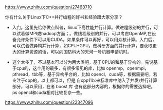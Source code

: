 
https://www.zhihu.com/question/27468710

你有什么关于Linux下C++并行编程的好书和经验跟大家分享？

- 入门，这里先给你做点科普，linux下高性能并行计算。做进程级别的并行，可以试着做MPI或hadoop方面；。做线程级别的并行，可以考虑OpenMP,在设备允许条件下可以用CUDA。如果条件可以再好，可以用众核计算。入门后，可以试着做异构并行计算，如CPU+GPU。做科研方面的并行计算，要获取更大的计算资源的话，可以向国防科大的天河一号机器申请机时。

- 这个太多了，不过基本可以分为两大类吧，基于CPU的和基于异构的。先说基于cpu的，这个用的最多，有很多常见的库，比如 openmp，openmpi，pthread，tbb等，基于异构平台的，比如 opencl，cuda等，根据需要吧。若专注于cpp的，以上都可以，但是 自cpp11以来标准库中纳入了并发\并行计算部分，可以采用，在者 boost 库 也有这部分内容的，根据你的需要选择吧。ps opencl和cuda相对比较复杂一些。

https://www.zhihu.com/question/22347096